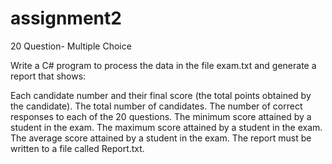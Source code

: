 # assignment2
20 Question- Multiple Choice

Write a C# program to process the data in the file exam.txt and generate a report that shows:

Each candidate number and their final score (the total points obtained by the candidate).
The total number of candidates.
The number of correct responses to each of the 20 questions.
The minimum score attained by a student in the exam.
The maximum score attained by a student in the exam.
The average score attained by a student in the exam. The report must be written to a file called Report.txt.
